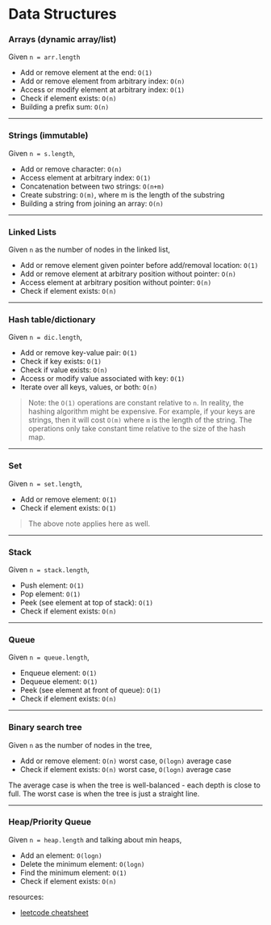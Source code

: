 # Data Structures

### Arrays (dynamic array/list)

Given `n = arr.length`

- Add or remove element at the end: `O(1)`
- Add or remove element from arbitrary index: `O(n)`
- Access or modify element at arbitrary index: `O(1)`
- Check if element exists: `O(n)`
- Building a prefix sum: `O(n)`

---

### Strings (immutable)

Given `n = s.length`,

- Add or remove character: `O(n)`
- Access element at arbitrary index: `O(1)`
- Concatenation between two strings: `O(n+m)`
- Create substring: `O(m)`, where m is the length of the substring
- Building a string from joining an array: `O(n)`

---

### Linked Lists

Given `n` as the number of nodes in the linked list,

- Add or remove element given pointer before add/removal location: `O(1)`
- Add or remove element at arbitrary position without pointer: `O(n)`
- Access element at arbitrary position without pointer: `O(n)`
- Check if element exists: `O(n)`

---

### Hash table/dictionary

Given `n = dic.length`,

- Add or remove key-value pair: `O(1)`
- Check if key exists: `O(1)`
- Check if value exists: `O(n)`
- Access or modify value associated with key: `O(1)`
- Iterate over all keys, values, or both: `O(n)`

> Note: the `O(1)` operations are constant relative to `n`. In reality, the hashing algorithm might be expensive. For
> example, if your keys are strings, then it will cost `O(m)` where `m` is the length of the string. The operations
> only take constant time relative to the size of the hash map.

---

### Set

Given `n = set.length`,

- Add or remove element: `O(1)`
- Check if element exists: `O(1)`

> The above note applies here as well.

---

### Stack

Given `n = stack.length`,

- Push element: `O(1)`
- Pop element: `O(1)`
- Peek (see element at top of stack): `O(1)`
- Check if element exists: `O(n)`

---

### Queue

Given `n = queue.length`,

- Enqueue element: `O(1)`
- Dequeue element: `O(1)`
- Peek (see element at front of queue): `O(1)`
- Check if element exists: `O(n)`

---

### Binary search tree

Given `n` as the number of nodes in the tree,

- Add or remove element: `O(n)` worst case, `O(logn)` average case
- Check if element exists: `O(n)` worst case, `O(logn)` average case

The average case is when the tree is well-balanced - each depth is close to full. The worst case is when the tree is
just a straight line.

---

### Heap/Priority Queue

Given `n = heap.length` and talking about min heaps,

- Add an element: `O(logn)`
- Delete the minimum element: `O(logn)`
- Find the minimum element: `O(1)`
- Check if element exists: `O(n)`

resources:
- [leetcode cheatsheet](https://leetcode.com/explore/interview/card/cheatsheets/720/resources/4725/)